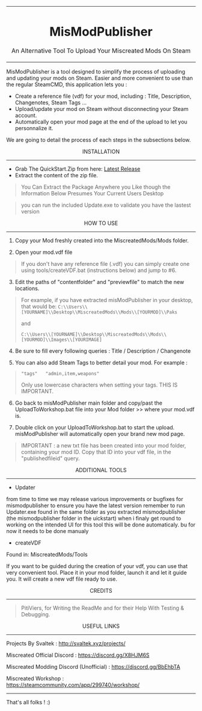 <table align="center"><tr><td align="center" width="9999">

# MisModPublisher 

​An Alternative Tool To Upload Your Miscreated Mods On Steam
</td></tr></table>



MisModPublisher is a tool designed to simplify the process of uploading and updating your mods on Steam.
Easier and more convenient to use than the regular SteamCMD, this application lets you :

- Create a reference file (vdf) for your mod, including : Title, Description, Changenotes, Steam Tags ...
- Upload/update your mod on Steam without disconnecting your Steam account.
- Automatically open your mod page at the end of the upload to let you personnalize it.

We are going to detail the process of each steps in the subsections below.


<div align="center">
INSTALLATION

**************************************************************************************************************************************************************************
</div>

 - Grab The QuickStart.Zip from here: [Latest Release](https://github.com/MisModding/MisModPublisher/releases/latest)
 - Extract the content of the zip file.
 > You Can Extract the Package Anywhere you Like though the Information Below Presumes Your Current Users Desktop
 
 > you can run the included Update.exe to validate you have the lastest version


<div align="center">
HOW TO USE

**************************************************************************************************************************************************************************
</div>

1. Copy your Mod freshly created into the MiscreatedMods/Mods folder.

2. Open your mod.vdf file

>If you don't have any reference file (.vdf) you can simply create one using tools/createVDF.bat (instructions below) and jump to #6.

3. Edit the paths of "contentfolder" and "previewfile" to match the new locations. 

> For example, if you have extracted misModPublisher in your desktop, that would be:
>`C:\\Users\\[YOURNAME]\\Desktop\\MiscreatedMods\\Mods\\[YOURMOD]\\Paks` 
>
>and
>
> `C:\\Users\\[YOURNAME]\\Desktop\\MiscreatedMods\\Mods\\[YOURMOD]\\Images\\[YOURIMAGE]`

4. Be sure to fill every following queries : Title / Description / Changenote

5. You can also add Steam Tags to better detail your mod. For example : 

> `"tags"   "admin,item,weapons"`
>
> Only use lowercase characters when setting your tags. THIS IS IMPORTANT.

6. Go back to misModPublisher main folder and copy/past the UploadToWorkshop.bat file into your Mod folder >> where your mod.vdf is.

7. Double click on your UploadToWorkshop.bat to start the upload. misModPublisher will automatically open your brand new mod page.

>IMPORTANT : a new txt file has been created into your mod folder, containing your mod ID. 
>Copy that ID into your vdf file, in the "publishedfileid" query.



<div align="center">
ADDITIONAL TOOLS

**************************************************************************************************************************************************************************
</div>

- Updater

 from time to time we may release various improvements or bugfixes for mismodpublisher
 to ensure you have the latest version remember to run Updater.exe found in the same folder as you extracted mismodpublisher
 (the mismodpublisher folder in the uickstart) when i finaly get round to working on the intended UI for this tool this will be done automaticaly. bu for now it needs to be done manualy

- createVDF


Found in: MiscreatedMods/Tools

If you want to be guided during the creation of your vdf, you can use that very convenient tool. 
Place it in your mod folder, launch it and let it guide you. It will create a new vdf file ready to use.


<div align="center">
CREDITS

**************************************************************************************************************************************************************************
</div>


> PitiViers, for Writing the ReadMe and for their Help With Testing & Debugging.


<div align="center">
USEFUL LINKS

**************************************************************************************************************************************************************************
</div>

Projects By Svaltek : http://svaltek.xyz/projects/

Miscreated Official Discord : https://discord.gg/X8HJM6S

Miscreated Modding Discord (Unofficial) : https://discord.gg/BbEhbTA

Miscreated Workshop : https://steamcommunity.com/app/299740/workshop/

--------------------------------------------------------------------------------------------------------------------------------------------------------------------------
That's all folks ! :)

